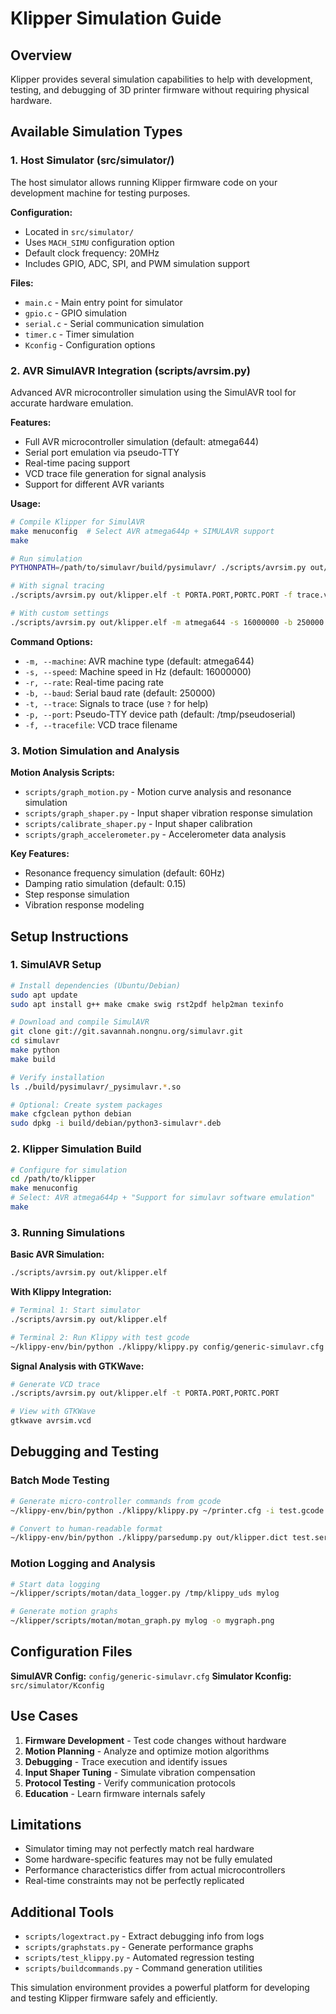 # Klipper Simulation Guide

## Overview

Klipper provides several simulation capabilities to help with development, testing, and debugging of 3D printer firmware without requiring physical hardware.

## Available Simulation Types

### 1. Host Simulator (src/simulator/)

The host simulator allows running Klipper firmware code on your development machine for testing purposes.

**Configuration:**
- Located in `src/simulator/`
- Uses `MACH_SIMU` configuration option
- Default clock frequency: 20MHz
- Includes GPIO, ADC, SPI, and PWM simulation support

**Files:**
- `main.c` - Main entry point for simulator
- `gpio.c` - GPIO simulation
- `serial.c` - Serial communication simulation  
- `timer.c` - Timer simulation
- `Kconfig` - Configuration options

### 2. AVR SimulAVR Integration (scripts/avrsim.py)

Advanced AVR microcontroller simulation using the SimulAVR tool for accurate hardware emulation.

**Features:**
- Full AVR microcontroller simulation (default: atmega644)
- Serial port emulation via pseudo-TTY
- Real-time pacing support
- VCD trace file generation for signal analysis
- Support for different AVR variants

**Usage:**
```bash
# Compile Klipper for SimulAVR
make menuconfig  # Select AVR atmega644p + SIMULAVR support
make

# Run simulation
PYTHONPATH=/path/to/simulavr/build/pysimulavr/ ./scripts/avrsim.py out/klipper.elf

# With signal tracing
./scripts/avrsim.py out/klipper.elf -t PORTA.PORT,PORTC.PORT -f trace.vcd

# With custom settings
./scripts/avrsim.py out/klipper.elf -m atmega644 -s 16000000 -b 250000 -p /tmp/pseudoserial
```

**Command Options:**
- `-m, --machine`: AVR machine type (default: atmega644)
- `-s, --speed`: Machine speed in Hz (default: 16000000)
- `-r, --rate`: Real-time pacing rate
- `-b, --baud`: Serial baud rate (default: 250000)
- `-t, --trace`: Signals to trace (use `?` for help)
- `-p, --port`: Pseudo-TTY device path (default: /tmp/pseudoserial)
- `-f, --tracefile`: VCD trace filename

### 3. Motion Simulation and Analysis

**Motion Analysis Scripts:**
- `scripts/graph_motion.py` - Motion curve analysis and resonance simulation
- `scripts/graph_shaper.py` - Input shaper vibration response simulation
- `scripts/calibrate_shaper.py` - Input shaper calibration
- `scripts/graph_accelerometer.py` - Accelerometer data analysis

**Key Features:**
- Resonance frequency simulation (default: 60Hz)
- Damping ratio simulation (default: 0.15)
- Step response simulation
- Vibration response modeling

## Setup Instructions

### 1. SimulAVR Setup

```bash
# Install dependencies (Ubuntu/Debian)
sudo apt update
sudo apt install g++ make cmake swig rst2pdf help2man texinfo

# Download and compile SimulAVR
git clone git://git.savannah.nongnu.org/simulavr.git
cd simulavr
make python
make build

# Verify installation
ls ./build/pysimulavr/_pysimulavr.*.so

# Optional: Create system packages
make cfgclean python debian
sudo dpkg -i build/debian/python3-simulavr*.deb
```

### 2. Klipper Simulation Build

```bash
# Configure for simulation
cd /path/to/klipper
make menuconfig
# Select: AVR atmega644p + "Support for simulavr software emulation"
make
```

### 3. Running Simulations

**Basic AVR Simulation:**
```bash
./scripts/avrsim.py out/klipper.elf
```

**With Klippy Integration:**
```bash
# Terminal 1: Start simulator
./scripts/avrsim.py out/klipper.elf

# Terminal 2: Run Klippy with test gcode
~/klippy-env/bin/python ./klippy/klippy.py config/generic-simulavr.cfg -i test.gcode -v
```

**Signal Analysis with GTKWave:**
```bash
# Generate VCD trace
./scripts/avrsim.py out/klipper.elf -t PORTA.PORT,PORTC.PORT

# View with GTKWave
gtkwave avrsim.vcd
```

## Debugging and Testing

### Batch Mode Testing
```bash
# Generate micro-controller commands from gcode
~/klippy-env/bin/python ./klippy/klippy.py ~/printer.cfg -i test.gcode -o test.serial -v -d out/klipper.dict

# Convert to human-readable format
~/klippy-env/bin/python ./klippy/parsedump.py out/klipper.dict test.serial > test.txt
```

### Motion Logging and Analysis
```bash
# Start data logging
~/klipper/scripts/motan/data_logger.py /tmp/klippy_uds mylog

# Generate motion graphs
~/klipper/scripts/motan/motan_graph.py mylog -o mygraph.png
```

## Configuration Files

**SimulAVR Config:** `config/generic-simulavr.cfg`
**Simulator Kconfig:** `src/simulator/Kconfig`

## Use Cases

1. **Firmware Development** - Test code changes without hardware
2. **Motion Planning** - Analyze and optimize motion algorithms
3. **Debugging** - Trace execution and identify issues
4. **Input Shaper Tuning** - Simulate vibration compensation
5. **Protocol Testing** - Verify communication protocols
6. **Education** - Learn firmware internals safely

## Limitations

- Simulator timing may not perfectly match real hardware
- Some hardware-specific features may not be fully emulated
- Performance characteristics differ from actual microcontrollers
- Real-time constraints may not be perfectly replicated

## Additional Tools

- `scripts/logextract.py` - Extract debugging info from logs
- `scripts/graphstats.py` - Generate performance graphs
- `scripts/test_klippy.py` - Automated regression testing
- `scripts/buildcommands.py` - Command generation utilities

This simulation environment provides a powerful platform for developing and testing Klipper firmware safely and efficiently.